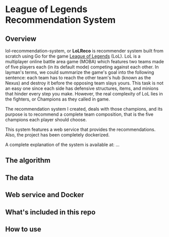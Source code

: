 # League of Legends Recommendation System
## Overview
lol-recommendation-system, or **LoLReco** is recommender system built from scratch using Go for the game [League of Legends](https://na.leagueoflegends.com/) (LoL). LoL is a multiplayer online battle area game (MOBA) which features two teams made of five players each (in its default mode) competing against each other. In layman's terms, we could summarize the game's goal into the following sentence: each team has to reach the other team's hub (known as the Nexus) and destroy it before the opposing team slays yours. This task is not an easy one since each side has defensive structures, items, and minions that hinder every step you make. However, the real complexity of LoL lies in the fighters, or Champions as they called in game.

The recommendation system I created, deals with those champions, and its purpose is to recommend a complete team composition, that is the five champions each player should choose.

This system features a web service that provides the recommendations. Also, the project has been completely dockerized.

A complete explanation of the system is available at: ...

## The algorithm
## The data
## Web service and Docker
## What's included in this repo
## How to use 
